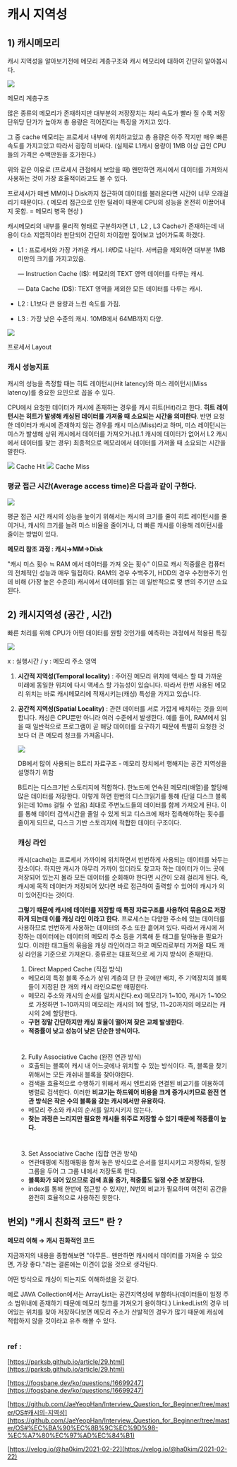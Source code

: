 # 캐시 지역성

## 1)  캐시메모리

캐시 지역성을 알아보기전에 메모리 계층구조와 캐시 메모리에 대하여 간단히 알아봅시다.

<img src="https://s3.us-west-2.amazonaws.com/secure.notion-static.com/97cad085-8b1d-41f3-b753-ff895578e06d/Untitled.png?X-Amz-Algorithm=AWS4-HMAC-SHA256&X-Amz-Credential=AKIAT73L2G45O3KS52Y5%2F20210626%2Fus-west-2%2Fs3%2Faws4_request&X-Amz-Date=20210626T090012Z&X-Amz-Expires=86400&X-Amz-Signature=837b089cfcf2d9d50b4d385b9e5ee04c34e61cfafa078a0bd48d34cef24f7aaa&X-Amz-SignedHeaders=host&response-content-disposition=filename%20%3D%22Untitled.png%22">

메모리 계층구조

많은 종류의 메모리가 존재하지만 대부분의 저장장치는 처리 속도가 빨라 질 수록 저장단위당 단가가 높아져 총 용량은 적어진다는 특징을 가지고 있다.

그 중 cache 메모리는 프로세서 내부에 위치하고있고 총 용량은 아주 작지만 매우 빠른 속도를 가지고있고 따라서 굉장히 비싸다.  (실제로 L1캐시 용량이 1MB 이상 급인 CPU들의 가격은 수백만원을 호가한다.)

위와 같은 이유로 (프로세서 관점에서 보았을 때) 왠만하면 캐시에서 데이터를 가져와서 사용하는 것이 가장 효율적이라고도 볼 수 있다.

프로세서가 매번 MM이나 Disk까지 접근하여  데이터를 불러온다면 시간이 너무 오래걸리기 때문이다. ( 메모리 접근으로 인한 딜레이 때문에 CPU의 성능을 온전히 이끌어내지 못함. = 메모리 병목 현상 )

캐시메모리의 내부를 물리적 형태로 구분하자면 L1 , L2 , L3 Cache가 존재하는데 내용이 다소 지엽적이라 판단되어 간단히 차이점만 짚어보고 넘어가도록 하겠다.

- L1 : 프로세서와 가장 가까운 캐시. I$와 D$로 나뉜다. 서버급을 제외하면 대부분 1MB 미만의 크기를 가지고있음.

    — Instruction Cache (I$): 메모리의 TEXT 영역 데이터를 다루는 캐시.

    — Data Cache (D$): TEXT 영역을 제외한 모든 데이터를 다루는 캐시.

- L2 : L1보다 큰 용량과 느린 속도를 가짐.
- L3 : 가장 낮은 수준의 캐시. 10MB에서 64MB까지 다양.

<img src="https://s3.us-west-2.amazonaws.com/secure.notion-static.com/46d2c16b-8e55-4409-b4be-74133b73b460/Untitled.png?X-Amz-Algorithm=AWS4-HMAC-SHA256&X-Amz-Credential=AKIAT73L2G45O3KS52Y5%2F20210626%2Fus-west-2%2Fs3%2Faws4_request&X-Amz-Date=20210626T090921Z&X-Amz-Expires=86400&X-Amz-Signature=e9dcd20346afcb1c88282f5c13d42d009daf8a3519e33bb4eee60d6c5d9c89b2&X-Amz-SignedHeaders=host&response-content-disposition=filename%20%3D%22Untitled.png%22">

프로세서 Layout


### **캐시 성능지표**

캐시의 성능을 측정할 때는 히트 레이턴시(Hit latency)와 미스 레이턴시(Miss latency)를 중요한 요인으로 꼽을 수 있다.

CPU에서 요청한 데이터가 캐시에 존재하는 경우를 캐시 히트(Hit)라고 한다. **히트 레이턴시는 히트가 발생해 캐싱된 데이터를 가져올 때 소요되는 시간을 의미한다**. 반면 요청한 데이터가 캐시에 존재하지 않는 경우를 캐시 미스(Miss)라고 하며, 미스 레이턴시는 미스가 발생해 상위 캐시에서 데이터를 가져오거나(L1 캐시에 데이터가 없어서 L2 캐시에서 데이터를 찾는 경우) 최종적으로 메모리에서 데이터를 가져올 때 소요되는 시간을 말한다.

<img src ="https://s3.us-west-2.amazonaws.com/secure.notion-static.com/20d61d46-aad8-4ce1-a171-158da0f2be3f/Untitled.png?X-Amz-Algorithm=AWS4-HMAC-SHA256&X-Amz-Credential=AKIAT73L2G45O3KS52Y5%2F20210626%2Fus-west-2%2Fs3%2Faws4_request&X-Amz-Date=20210626T091513Z&X-Amz-Expires=86400&X-Amz-Signature=c892633bcf3552494b23c93378cde3c4ada54a4e6900d0a31cc69a1f1ff812e2&X-Amz-SignedHeaders=host&response-content-disposition=filename%20%3D%22Untitled.png%22">
Cache Hit

<img src ="https://s3.us-west-2.amazonaws.com/secure.notion-static.com/942a6acd-dc65-4f9c-a990-499ef4e3e41e/Untitled.png?X-Amz-Algorithm=AWS4-HMAC-SHA256&X-Amz-Credential=AKIAT73L2G45O3KS52Y5%2F20210626%2Fus-west-2%2Fs3%2Faws4_request&X-Amz-Date=20210626T091535Z&X-Amz-Expires=86400&X-Amz-Signature=4118e97c37a87192ab0f4ef69c45ddba705e7e21e249e043484926784bd435d2&X-Amz-SignedHeaders=host&response-content-disposition=filename%20%3D%22Untitled.png%22">
Cache Miss


### 평균 접근 시간(Average access time)은 다음과 같이 구한다.

<img src="https://s3.us-west-2.amazonaws.com/secure.notion-static.com/17c42695-ae50-4ac6-82de-df739b6a7ab0/Untitled.png?X-Amz-Algorithm=AWS4-HMAC-SHA256&X-Amz-Credential=AKIAT73L2G45O3KS52Y5%2F20210626%2Fus-west-2%2Fs3%2Faws4_request&X-Amz-Date=20210626T091756Z&X-Amz-Expires=86400&X-Amz-Signature=2cd5dd7384bbeb4e6a24444ddc017f7b99bc6b1760edfe767569bb17958d66ba&X-Amz-SignedHeaders=host&response-content-disposition=filename%20%3D%22Untitled.png%22">

평균 접근 시간
캐시의 성능을 높이기 위해서는 캐시의 크기를 줄여 히트 레이턴시를 줄이거나, 캐시의 크기를 늘려 미스 비율을 줄이거나, 더 빠른 캐시를 이용해 레이턴시를 줄이는 방법이 있다.

**메모리 참조 과정 : 캐시→MM→Disk**

"캐시 미스 횟수 ≒ RAM 에서 데이터를 가져 오는 횟수" 이므로 캐시 적중률은 컴퓨터의 전체적인 성능과 매우 밀접하다. RAM의 경우 수백주기, HDD의 경우 수천만주기 인데 비해 (가장 높은 수준의) 캐시에서 데이터를 읽는 데 일반적으로 몇 번의 주기만 소요된다.

## **2) 캐시지역성 (공간 , 시간)**

빠른 처리를 위해 CPU가 어떤 데이터를 원할 것인가를 예측하는 과정에서 적용된 특징

<img src="https://s3.us-west-2.amazonaws.com/secure.notion-static.com/55d00e32-7501-4c48-af1a-2ccccca59a31/Untitled.png?X-Amz-Algorithm=AWS4-HMAC-SHA256&X-Amz-Credential=AKIAT73L2G45O3KS52Y5%2F20210626%2Fus-west-2%2Fs3%2Faws4_request&X-Amz-Date=20210626T091930Z&X-Amz-Expires=86400&X-Amz-Signature=93c350abd6e66899c9ebe4e3e1310415505240e26b0505d3224acf7f673ec7c0&X-Amz-SignedHeaders=host&response-content-disposition=filename%20%3D%22Untitled.png%22">

x : 실행시간 / y : 메모리 주소 영역

1. **시간적 지역성(Temporal locality)** : 주어진 메모리 위치에 액세스 할 때 가까운 미래에 동일한 위치에 다시 액세스 할 가능성이 있습니다. 따라서 한번 사용된 메모리 위치는 바로 캐시메모리에 적재시키는(캐싱) 특성을 가지고 있습니다.
2. **공간적 지역성(Spatial Locality)** : 관련 데이터를 서로 가깝게 배치하는 것을 의미합니다. 캐싱은 CPU뿐만 아니라 여러 수준에서 발생한다. 예를 들어, RAM에서 읽을 때 일반적으로 프로그램이 곧 해당 데이터를 요구하기 때문에 특별히 요청한 것보다 더 큰 메모리 청크를 가져옵니다. 

    <img src="https://s3.us-west-2.amazonaws.com/secure.notion-static.com/16e18540-8e32-45a5-b07e-eda098c35f93/Untitled.png?X-Amz-Algorithm=AWS4-HMAC-SHA256&X-Amz-Credential=AKIAT73L2G45O3KS52Y5%2F20210626%2Fus-west-2%2Fs3%2Faws4_request&X-Amz-Date=20210626T091951Z&X-Amz-Expires=86400&X-Amz-Signature=737628939aec4f75067ba10c84867436c7eba7cfb378de043043110bef1d0632&X-Amz-SignedHeaders=host&response-content-disposition=filename%20%3D%22Untitled.png%22">

    DB에서 많이 사용되는 B트리 자료구조 - 메모리 장치에서 행해지는 공간 지역성을 설명하기 위함

    B트리는 디스크기반 스토리지에 적합하다. 한노드에 연속된 메모리(배열)를 할당해 많은 데이터를 저장한다. 이렇게 하면 한번의 디스크읽기를 통해 (단일 디스크 블록 읽는데 10ms 걸릴 수 있음) 최대로 주변노드들의 데이터를 함께 가져오게 된다. 이를 통해 데이터 검색시간을 줄일 수 있게 되고 디스크에 재차 접촉해야하는 횟수를 줄이게 되므로, 디스크 기반 스토리지에 적합한 데이터 구조이다.

    ### **캐싱 라인**

    캐시(cache)는 프로세서 가까이에 위치하면서 빈번하게 사용되는 데이터를 놔두는 장소이다. 하지만 캐시가 아무리 가까이 있더라도 찾고자 하는 데이터가 어느 곳에 저장되어 있는지 몰라 모든 데이터를 순회해야 한다면 시간이 오래 걸리게 된다. 즉, 캐시에 목적 데이터가 저장되어 있다면 바로 접근하여 출력할 수 있어야 캐시가 의미 있어진다는 것이다.

    **그렇기 때문에 캐시에 데이터를 저장할 때 특정 자료구조를 사용하여 묶음으로 저장하게 되는데 이를 캐싱 라인 이라고 한다.** 프로세스는 다양한 주소에 있는 데이터를 사용하므로 빈번하게 사용하는 데이터의 주소 또한 흩어져 있다. 따라서 캐시에 저장하는 데이터에는 데이터의 메모리 주소 등을 기록해 둔 태그를 달아놓을 필요가 있다. 이러한 태그들의 묶음을 캐싱 라인이라고 하고 메모리로부터 가져올 때도 캐싱 라인을 기준으로 가져온다. 종류로는 대표적으로 세 가지 방식이 존재한다.

    1. Direct Mapped Cache (직접 방식)

    - 메모리의 특정 블록 주소가 상위 계층의 단 한 곳에만 배치, 주 기억장치의 블록들이 지정된 한 개의 캐시 라인으로만 매핑한다.
    - 메모리 주소와 캐시의 순서를 일치시킨다.ex) 메모리가 1~100, 캐시가 1~10으로 가정하면 1~10까지의 메모리는 캐시의 1에 할당, 11~20까지의 메모리는 캐시의 2에 할당한다.
    - **구현 정말 간단하지만 캐싱 효율이 떨어져 잦은 교체 발생한다.**
    - **적중률이 낮고 성능이 낮은 단순한 방식이다.**
    #
    2. Fully Associative Cache (완전 연관 방식)
    - 호출되는 블록이 캐시 내 어느곳에나 위치할 수 있는 방식이다. 즉, 블록을 찾기위해서는 모든 캐쉬내 블록을 찾아야한다.
    - 검색을 효율적으로 수행하기 위해서 캐시 엔트리와 연결된 비교기를 이용하여 병렬로 검색한다. 이러한 **비교기는 하드웨어 비용을 크게 증가시키므로 완전 연관 방식은 작은 수의 블록을 갖는 캐시에서만 유용하다.**
    - 메모리 주소와 캐시의 순서를 일치시키지 않는다.
    - **찾는 과정은 느리지만 필요한 캐시들 위주로 저장할 수 있기 때문에 적중률이 높다.**
    #
    3. Set Associative Cache (집합 연관 방식)
    - 연관매핑에 직접매핑을 합쳐 놓은 방식으로 순서를 일치시키고 저장하되, 일정 그룹을 두어 그 그룹 내에서 저장토록 한다.
    - **블록화가 되어 있으므로 검색 효율 증가, 적중률도 일정 수준 보장한다.**
    - index를 통해 한번에 접근할 수 있지만, N번의 비교가 필요하며 여전히 공간을 완전히 효율적으로 사용하진 못한다.

## 번외)  "캐시 친화적 코드" 란 ?



**메모리 이해 → 캐시 친화적인 코드**

지금까지의 내용을  종합해보면 "아무튼.. 왠만하면 캐시에서 데이터를 가져올 수 있으면, 가장 좋다."라는 결론에는 이견이 없을 것으로 생각된다. 

어떤 방식으로 캐싱이 되는지도 이해하셨을 것 같다.

예로  JAVA Collection에서는 ArrayList는 공간지역성에 부합하나(데이터들이 일정 주소 범위내에 존재하기 때문에 메모리 청크를 가져오기 용이하다.) LinkedList의 경우 비어있는 위치를 찾아 저장하다보면 메모리 주소가 산발적인 경우가 많기 때문에 캐싱에 적합하지 않을 것이라고 유추 해볼 수 있다.
#
### ref : 

[https://parksb.github.io/article/29.html](https://parksb.github.io/article/29.html)

[https://fogsbane.dev/ko/questions/16699247](https://fogsbane.dev/ko/questions/16699247)

[https://github.com/JaeYeopHan/Interview_Question_for_Beginner/tree/master/OS#캐시의-지역성](https://github.com/JaeYeopHan/Interview_Question_for_Beginner/tree/master/OS#%EC%BA%90%EC%8B%9C%EC%9D%98-%EC%A7%80%EC%97%AD%EC%84%B1)

[https://velog.io/@ha0kim/2021-02-22](https://velog.io/@ha0kim/2021-02-22)
